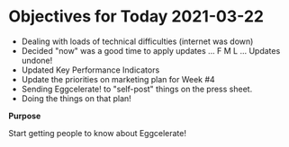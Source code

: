 # Objectives for Today 2021-03-22

- Dealing with loads of technical difficulties (internet was down)
- Decided "now" was a good time to apply updates ... F M L ... Updates undone!
- Updated Key Performance Indicators
- Update the priorities on marketing plan for Week #4
- Sending Eggcelerate! to "self-post" things on the press sheet.
- Doing the things on that plan!

**Purpose**

Start getting people to know about Eggcelerate!
